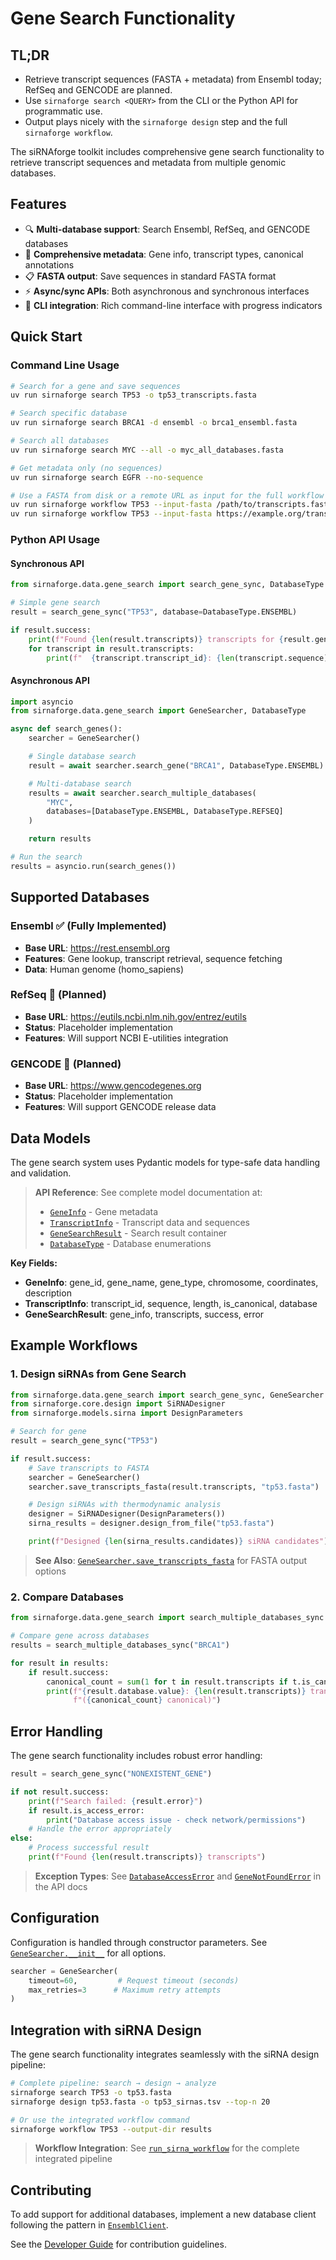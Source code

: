 # Gene Search Functionality

TL;DR
-----

- Retrieve transcript sequences (FASTA + metadata) from Ensembl today; RefSeq and GENCODE are planned.
- Use `sirnaforge search <QUERY>` from the CLI or the Python API for programmatic use.
- Output plays nicely with the `sirnaforge design` step and the full `sirnaforge workflow`.

The siRNAforge toolkit includes comprehensive gene search functionality to retrieve transcript sequences and metadata from multiple genomic databases.

## Features

- 🔍 **Multi-database support**: Search Ensembl, RefSeq, and GENCODE databases
- 🧬 **Comprehensive metadata**: Gene info, transcript types, canonical annotations
- 📋 **FASTA output**: Save sequences in standard FASTA format
- ⚡ **Async/sync APIs**: Both asynchronous and synchronous interfaces
- 🎯 **CLI integration**: Rich command-line interface with progress indicators

## Quick Start

### Command Line Usage

```bash
# Search for a gene and save sequences
uv run sirnaforge search TP53 -o tp53_transcripts.fasta

# Search specific database
uv run sirnaforge search BRCA1 -d ensembl -o brca1_ensembl.fasta

# Search all databases
uv run sirnaforge search MYC --all -o myc_all_databases.fasta

# Get metadata only (no sequences)
uv run sirnaforge search EGFR --no-sequence

# Use a FASTA from disk or a remote URL as input for the full workflow (skip gene search)
uv run sirnaforge workflow TP53 --input-fasta /path/to/transcripts.fasta -o sirna_output
uv run sirnaforge workflow TP53 --input-fasta https://example.org/transcripts.fasta -o sirna_output
```

### Python API Usage

#### Synchronous API

```python
from sirnaforge.data.gene_search import search_gene_sync, DatabaseType

# Simple gene search
result = search_gene_sync("TP53", database=DatabaseType.ENSEMBL)

if result.success:
    print(f"Found {len(result.transcripts)} transcripts for {result.gene_info.gene_name}")
    for transcript in result.transcripts:
        print(f"  {transcript.transcript_id}: {len(transcript.sequence)} bp")
```

#### Asynchronous API

```python
import asyncio
from sirnaforge.data.gene_search import GeneSearcher, DatabaseType

async def search_genes():
    searcher = GeneSearcher()

    # Single database search
    result = await searcher.search_gene("BRCA1", DatabaseType.ENSEMBL)

    # Multi-database search
    results = await searcher.search_multiple_databases(
        "MYC",
        databases=[DatabaseType.ENSEMBL, DatabaseType.REFSEQ]
    )

    return results

# Run the search
results = asyncio.run(search_genes())
```

## Supported Databases

### Ensembl ✅ (Fully Implemented)
- **Base URL**: https://rest.ensembl.org
- **Features**: Gene lookup, transcript retrieval, sequence fetching
- **Data**: Human genome (homo_sapiens)

### RefSeq 🚧 (Planned)
- **Base URL**: https://eutils.ncbi.nlm.nih.gov/entrez/eutils
- **Status**: Placeholder implementation
- **Features**: Will support NCBI E-utilities integration

### GENCODE 🚧 (Planned)
- **Base URL**: https://www.gencodegenes.org
- **Status**: Placeholder implementation
- **Features**: Will support GENCODE release data

## Data Models

The gene search system uses Pydantic models for type-safe data handling and validation.

> **API Reference**: See complete model documentation at:
> - [`GeneInfo`](api_reference.rst) - Gene metadata
> - [`TranscriptInfo`](api_reference.rst) - Transcript data and sequences
> - [`GeneSearchResult`](api_reference.rst) - Search result container
> - [`DatabaseType`](api_reference.rst) - Database enumerations

**Key Fields:**
- **GeneInfo**: gene_id, gene_name, gene_type, chromosome, coordinates, description
- **TranscriptInfo**: transcript_id, sequence, length, is_canonical, database
- **GeneSearchResult**: gene_info, transcripts, success, error

## Example Workflows

### 1. Design siRNAs from Gene Search

```python
from sirnaforge.data.gene_search import search_gene_sync, GeneSearcher
from sirnaforge.core.design import SiRNADesigner
from sirnaforge.models.sirna import DesignParameters

# Search for gene
result = search_gene_sync("TP53")

if result.success:
    # Save transcripts to FASTA
    searcher = GeneSearcher()
    searcher.save_transcripts_fasta(result.transcripts, "tp53.fasta")

    # Design siRNAs with thermodynamic analysis
    designer = SiRNADesigner(DesignParameters())
    sirna_results = designer.design_from_file("tp53.fasta")

    print(f"Designed {len(sirna_results.candidates)} siRNA candidates")
```

> **See Also**: [`GeneSearcher.save_transcripts_fasta`](api_reference.rst) for FASTA output options

### 2. Compare Databases

```python
from sirnaforge.data.gene_search import search_multiple_databases_sync

# Compare gene across databases
results = search_multiple_databases_sync("BRCA1")

for result in results:
    if result.success:
        canonical_count = sum(1 for t in result.transcripts if t.is_canonical)
        print(f"{result.database.value}: {len(result.transcripts)} transcripts "
              f"({canonical_count} canonical)")
```

## Error Handling

The gene search functionality includes robust error handling:

```python
result = search_gene_sync("NONEXISTENT_GENE")

if not result.success:
    print(f"Search failed: {result.error}")
    if result.is_access_error:
        print("Database access issue - check network/permissions")
    # Handle the error appropriately
else:
    # Process successful result
    print(f"Found {len(result.transcripts)} transcripts")
```

> **Exception Types**: See [`DatabaseAccessError`](api_reference.rst) and [`GeneNotFoundError`](api_reference.rst) in the API docs

## Configuration

Configuration is handled through constructor parameters. See [`GeneSearcher.__init__`](api_reference.rst) for all options.

```python
searcher = GeneSearcher(
    timeout=60,         # Request timeout (seconds)
    max_retries=3      # Maximum retry attempts
)
```

## Integration with siRNA Design

The gene search functionality integrates seamlessly with the siRNA design pipeline:

```bash
# Complete pipeline: search → design → analyze
sirnaforge search TP53 -o tp53.fasta
sirnaforge design tp53.fasta -o tp53_sirnas.tsv --top-n 20

# Or use the integrated workflow command
sirnaforge workflow TP53 --output-dir results
```

> **Workflow Integration**: See [`run_sirna_workflow`](api_reference.rst) for the complete integrated pipeline

## Contributing

To add support for additional databases, implement a new database client following the pattern in [`EnsemblClient`](api_reference.rst).

See the [Developer Guide](developer/development.md) for contribution guidelines.
